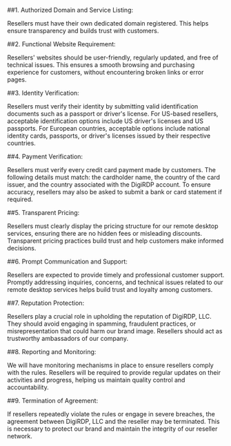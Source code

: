 ##1. Authorized Domain and Service Listing: 

Resellers must have their own dedicated domain registered. This helps ensure transparency and builds trust with customers.

##2. Functional Website Requirement: 

Resellers' websites should be user-friendly, regularly updated, and free of technical issues. This ensures a smooth browsing and purchasing experience for customers, without encountering broken links or error pages.

##3. Identity Verification: 

Resellers must verify their identity by submitting valid identification documents such as a passport or driver's license. For US-based resellers, acceptable identification options include US driver's licenses and US passports. For European countries, acceptable options include national identity cards, passports, or driver's licenses issued by their respective countries.

##4. Payment Verification: 

Resellers must verify every credit card payment made by customers. The following details must match: the cardholder name, the country of the card issuer, and the country associated with the DigiRDP account. To ensure accuracy, resellers may also be asked to submit a bank or card statement if required.

##5. Transparent Pricing: 

Resellers must clearly display the pricing structure for our remote desktop services, ensuring there are no hidden fees or misleading discounts. Transparent pricing practices build trust and help customers make informed decisions.

##6. Prompt Communication and Support: 

Resellers are expected to provide timely and professional customer support. Promptly addressing inquiries, concerns, and technical issues related to our remote desktop services helps build trust and loyalty among customers.

##7. Reputation Protection: 

Resellers play a crucial role in upholding the reputation of DigiRDP, LLC. They should avoid engaging in spamming, fraudulent practices, or misrepresentation that could harm our brand image. Resellers should act as trustworthy ambassadors of our company.

##8. Reporting and Monitoring: 

We will have monitoring mechanisms in place to ensure resellers comply with the rules. Resellers will be required to provide regular updates on their activities and progress, helping us maintain quality control and accountability.

##9. Termination of Agreement: 

If resellers repeatedly violate the rules or engage in severe breaches, the agreement between DigiRDP, LLC and the reseller may be terminated. This is necessary to protect our brand and maintain the integrity of our reseller network.